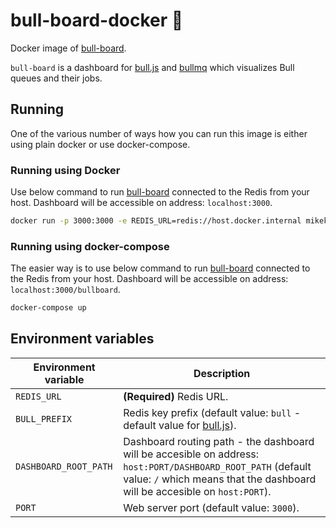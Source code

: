 # bull-board-docker 🎯

Docker image of [bull-board](https://github.com/vcapretz/bull-board).

`bull-board` is a dashboard for [bull.js](https://github.com/OptimalBits/bull) and [bullmq](https://github.com/taskforcesh/bullmq) which visualizes Bull queues and their jobs.

## Running
One of the various number of ways how you can run this image is either using plain docker or use docker-compose.

### Running using Docker
Use below command to run [bull-board](https://github.com/vcapretz/bull-board) connected to the Redis from your host. Dashboard will be accessible on address: `localhost:3000`.

```sh
docker run -p 3000:3000 -e REDIS_URL=redis://host.docker.internal mikek90/bull-board
```

### Running using docker-compose
The easier way is to use below command to run [bull-board](https://github.com/vcapretz/bull-board) connected to the Redis from your host. Dashboard will be accessible on address: `localhost:3000/bullboard`.

```sh
docker-compose up
```

## Environment variables
| Environment variable | Description |
|-|-|
| `REDIS_URL` | **(Required)** Redis URL. |
| `BULL_PREFIX` | Redis key prefix (default value: `bull` - default value for [bull.js](https://github.com/OptimalBits/bull)). |
| `DASHBOARD_ROOT_PATH` | Dashboard routing path - the dashboard will be accesible on address: `host:PORT/DASHBOARD_ROOT_PATH` (default value: `/` which means that the dashboard will be accesible on `host:PORT`). |
| `PORT` | Web server port (default value: `3000`). |
